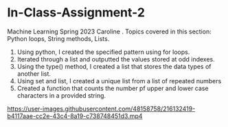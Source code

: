 # In-Class-Assignment-2
Machine Learning Spring 2023
Caroline .
Topics covered in this section: Python loops, String methods, Lists.
1. Using python, I created the specified pattern using for loops.
2. Iterated through a list and outputted the values stored at odd indexes.
3. Using the type() method, I created a list that stores the data types of another list.
4. Using set and list, I created a unique list from a list of repeated numbers
5. Created a function that counts the number pf upper and lower case characters in a provided string.


https://user-images.githubusercontent.com/48158758/216132419-b4117aae-cc2e-43c4-8a19-c738748451d3.mp4

